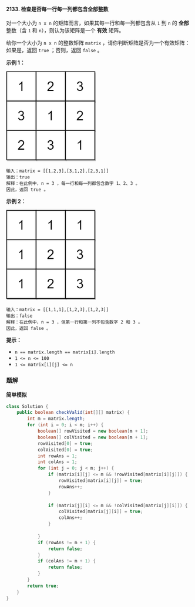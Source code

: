 #### 2133. 检查是否每一行每一列都包含全部整数

对一个大小为 `n x n` 的矩阵而言，如果其每一行和每一列都包含从 `1` 到 `n` 的 **全部** 整数（含 `1` 和 `n`），则认为该矩阵是一个 **有效** 矩阵。

给你一个大小为 `n x n` 的整数矩阵 `matrix` ，请你判断矩阵是否为一个有效矩阵：如果是，返回 `true` ；否则，返回 `false` 。

**示例 1：**

![img](./images/检查是否每一行每一列都包含全部整数/1.jpg)

```shell
输入：matrix = [[1,2,3],[3,1,2],[2,3,1]]
输出：true
解释：在此例中，n = 3 ，每一行和每一列都包含数字 1、2、3 。
因此，返回 true 。
```

**示例 2：**

![img](.\images\检查是否每一行每一列都包含全部整数\2.jpg)

```shell
输入：matrix = [[1,1,1],[1,2,3],[1,2,3]]
输出：false
解释：在此例中，n = 3 ，但第一行和第一列不包含数字 2 和 3 。
因此，返回 false 。
```

**提示：**

- `n == matrix.length == matrix[i].length`
- `1 <= n <= 100`
- `1 <= matrix[i][j] <= n`

### 题解

**简单模拟**

```java
class Solution {
    public boolean checkValid(int[][] matrix) {
        int m = matrix.length;
        for (int i = 0; i < m; i++) {
            boolean[] rowVisited = new boolean[m + 1];
            boolean[] colVisited = new boolean[m + 1];
            rowVisited[0] = true;
            colVisited[0] = true;
            int rowAns = 1;
            int colAns = 1;
            for (int j = 0; j < m; j++) {
                if (matrix[i][j] <= m && !rowVisited[matrix[i][j]]) {
                    rowVisited[matrix[i][j]] = true;
                    rowAns++;
                }

                if (matrix[j][i] <= m && !colVisited[matrix[j][i]]) {
                    colVisited[matrix[j][i]] = true;
                    colAns++;
                }

            }
            if (rowAns != m + 1) {
                return false;
            }
            if (colAns != m + 1) {
                return false;
            }
        }
        return true;
    }
}
```

